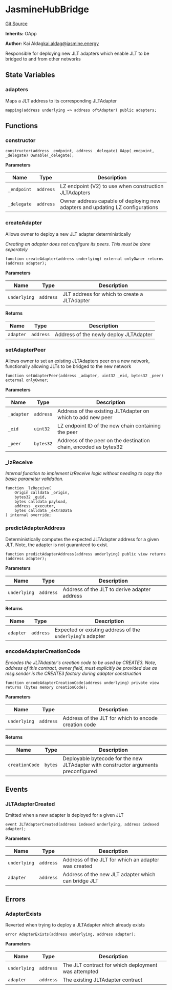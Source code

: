 # JasmineHubBridge
[Git Source](https://github.com/Jasmine-Energy/jasmine-bridge/blob/3a51f99772e94ac516640d29ff82946799979f9c/contracts/HubBridge.sol)

**Inherits:**
OApp

**Author:**
Kai Aldag<kai.aldag@jasmine.energy>

Responsible for deploying new JLT adapters which enable JLT to be bridged
to and from other networks


## State Variables
### adapters
Maps a JLT address to its corresponding JLTAdapter


```solidity
mapping(address underlying => address oftAdapter) public adapters;
```


## Functions
### constructor


```solidity
constructor(address _endpoint, address _delegate) OApp(_endpoint, _delegate) Ownable(_delegate);
```
**Parameters**

|Name|Type|Description|
|----|----|-----------|
|`_endpoint`|`address`|LZ endpoint (V2) to use when construction JLTAdapters|
|`_delegate`|`address`|Owner address capable of deploying new adapters and updating LZ configurations|


### createAdapter

Allows owner to deploy a new JLT adapter deterministically

*Creating an adapter does not configure its peers. This must be done seperately*


```solidity
function createAdapter(address underlying) external onlyOwner returns (address adapter);
```
**Parameters**

|Name|Type|Description|
|----|----|-----------|
|`underlying`|`address`|JLT address for which to create a JLTAdapter|

**Returns**

|Name|Type|Description|
|----|----|-----------|
|`adapter`|`address`|Address of the newly deploy JLTAdapter|


### setAdapterPeer

Allows owner to set an existing JLTAdapters peer on a new network,
functionally allowing JLTs to be bridged to the new network


```solidity
function setAdapterPeer(address _adapter, uint32 _eid, bytes32 _peer) external onlyOwner;
```
**Parameters**

|Name|Type|Description|
|----|----|-----------|
|`_adapter`|`address`|Address of the existing JLTAdapter on which to add new peer|
|`_eid`|`uint32`|LZ endpoint ID of the new chain containing the peer|
|`_peer`|`bytes32`|Address of the peer on the destination chain, encoded as bytes32|


### _lzReceive

*Internal function to implement lzReceive logic without needing to copy the basic parameter validation.*


```solidity
function _lzReceive(
    Origin calldata _origin,
    bytes32 _guid,
    bytes calldata payload,
    address _executor,
    bytes calldata _extraData
) internal override;
```

### predictAdapterAddress

Deterministically computes the expected JLTAdapter address for a given
JLT. Note, the adapter is not guaranteed to exist.


```solidity
function predictAdapterAddress(address underlying) public view returns (address adapter);
```
**Parameters**

|Name|Type|Description|
|----|----|-----------|
|`underlying`|`address`|Address of the JLT to derive adapter address|

**Returns**

|Name|Type|Description|
|----|----|-----------|
|`adapter`|`address`|Expected or existing address of the `underlying`'s adapter|


### encodeAdapterCreationCode

*Encodes the JLTAdapter's creation code to be used by CREATE3. Note, address
of this contract, owner field, must explicitly be provided due as msg.sender is
the CREATE3 factory during adapter construction*


```solidity
function encodeAdapterCreationCode(address underlying) private view returns (bytes memory creationCode);
```
**Parameters**

|Name|Type|Description|
|----|----|-----------|
|`underlying`|`address`|Address of the JLT for which to encode creation code|

**Returns**

|Name|Type|Description|
|----|----|-----------|
|`creationCode`|`bytes`|Deployable bytecode for the new JLTAdapter with constructor arguments preconfigured|


## Events
### JLTAdapterCreated
Emitted when a new adapter is deployed for a given JLT


```solidity
event JLTAdapterCreated(address indexed underlying, address indexed adapter);
```

**Parameters**

|Name|Type|Description|
|----|----|-----------|
|`underlying`|`address`|Address of the JLT for which an adapter was created|
|`adapter`|`address`|Address of the new JLT adapter which can bridge JLT|

## Errors
### AdapterExists
Reverted when trying to deploy a JLTAdapter which already exists


```solidity
error AdapterExists(address underlying, address adapter);
```

**Parameters**

|Name|Type|Description|
|----|----|-----------|
|`underlying`|`address`|The JLT contract for which deployment was attempted|
|`adapter`|`address`|The existing JLTAdapter contract|

